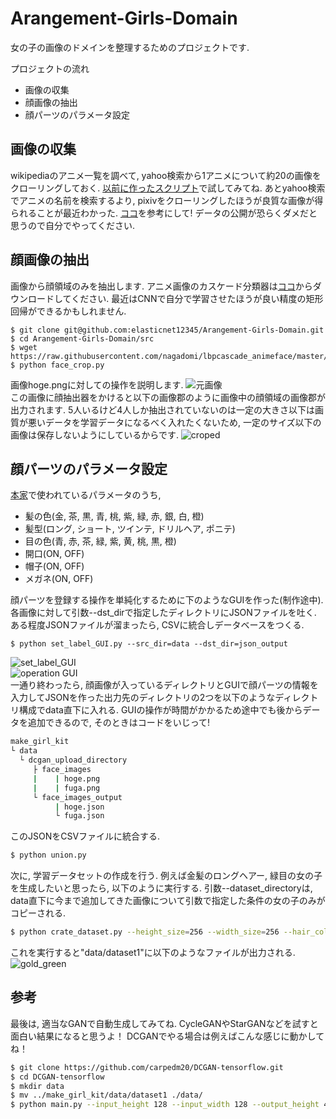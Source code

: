 # Arangement-Girls-Domain
女の子の画像のドメインを整理するためのプロジェクトです.

プロジェクトの流れ
+ 画像の収集
+ 顔画像の抽出
+ 顔パーツのパラメータ設定

## 画像の収集
wikipediaのアニメ一覧を調べて, yahoo検索から1アニメについて約20の画像をクローリングしておく.
<a href="https://github.com/elasticnet12345/classification-year-of-anime/tree/master/crawler">以前に作ったスクリプト</a>で試してみてね.
あとyahoo検索でアニメの名前を検索するより, pixivをクローリングしたほうが良質な画像が得られることが最近わかった.
<a href="http://www.mathgram.xyz/entry/scraping/pixiv">ココ</a>を参考にして!
データの公開が恐らくダメだと思うので自分でやってください.

## 顔画像の抽出
画像から顔領域のみを抽出します.
アニメ画像のカスケード分類器は<a href="https://github.com/nagadomi/lbpcascade_animeface">ココ</a>からダウンロードしてください.
最近はCNNで自分で学習させたほうが良い精度の矩形回帰ができるかもしれません.
```
$ git clone git@github.com:elasticnet12345/Arangement-Girls-Domain.git
$ cd Arangement-Girls-Domain/src
$ wget https://raw.githubusercontent.com/nagadomi/lbpcascade_animeface/master/lbpcascade_animeface.xml
$ python face_crop.py 
```
画像hoge.pngに対しての操作を説明します.
<img src="img/57569.png" alt="元画像" title="元画像"><br>
この画像に顔抽出器をかけると以下の画像郡のように画像中の顔領域の画像郡が出力されます.
5人いるけど4人しか抽出されていないのは一定の大きさ以下は画質が悪いデータを学習データになるべく入れたくないため,
一定のサイズ以下の画像は保存しないようにしているからです.
<img src="img/croped_face.png" alt="croped" title="croped"><br>

## 顔パーツのパラメータ設定
<a href="http://make.girls.moe/#/">本家</a>で使われているパラメータのうち, <br>
- 髪の色(金, 茶, 黒, 青, 桃, 紫, 緑, 赤, 銀, 白, 橙)
- 髪型(ロング, ショート, ツインテ, ドリルヘア, ポニテ) 
- 目の色(青, 赤, 茶, 緑, 紫, 黄, 桃, 黒, 橙)
- 開口(ON, OFF)
- 帽子(ON, OFF)
- メガネ(ON, OFF)

顔パーツを登録する操作を単純化するために下のようなGUIを作った(制作途中).
各画像に対して引数--dst_dirで指定したディレクトリにJSONファイルを吐く.
ある程度JSONファイルが溜まったら, CSVに統合しデータベースをつくる.
```
$ python set_label_GUI.py --src_dir=data --dst_dir=json_output
```
<img src="img/GUI.png" alt="set_label_GUI" title="set_label_GUI"><br>
<img src="img/s_GUI_operation.png" alt="operation GUI" title="operation GUI"><br>
一通り終わったら, 顔画像が入っているディレクトリとGUIで顔パーツの情報を入力してJSONを作った出力先のディレクトリの2つを以下のようなディレクトリ構成でdata直下に入れる.
GUIの操作が時間がかかるため途中でも後からデータを追加できるので, そのときはコードをいじって!
```sh
make_girl_kit
└ data
  └ dcgan_upload_directory
     ├ face_images 
     |    | hoge.png
     |    | fuga.png
     └ face_images_output
          | hoge.json
          └ fuga.json
```
このJSONをCSVファイルに統合する.
```sh
$ python union.py
```
次に, 学習データセットの作成を行う.
例えば金髪のロングヘアー, 緑目の女の子を生成したいと思ったら, 以下のように実行する.
引数--dataset_directoryは, data直下に今まで追加してきた画像について引数で指定した条件の女の子のみがコピーされる.
```sh
$ python crate_dataset.py --height_size=256 --width_size=256 --hair_color="gold" --hair_type="long" --eye_color="green" --dataset_directory dataset1
```
これを実行すると"data/dataset1"に以下のようなファイルが出力される.
<img src="img/gold_hair_green_eye.png" alt="gold_green" title="金髪ロング緑目"><br>


## 参考
最後は, 適当なGANで自動生成してみてね. CycleGANやStarGANなどを試すと面白い結果になると思うよ！
DCGANでやる場合は例えばこんな感じに動かしてね！
```sh
$ git clone https://github.com/carpedm20/DCGAN-tensorflow.git
$ cd DCGAN-tensorflow
$ mkdir data
$ mv ../make_girl_kit/data/dataset1 ./data/
$ python main.py --input_height 128 --input_width 128 --output_height 48 --output_width 48 --dataset dataset1 --crop --train --epoch 300 --input_fname_pattern "*.png"
```
